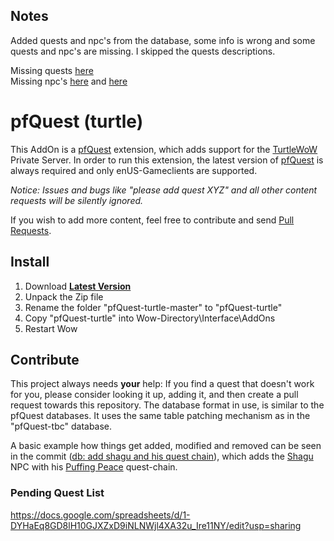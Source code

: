 ## Notes
Added quests and npc's from the database, some info is wrong and some quests and npc's are missing. I skipped the quests descriptions.

Missing quests [here](https://github.com/Khiu/TurtleWoW/blob/main/skippedquests.txt)  
Missing npc's [here](https://github.com/Khiu/TurtleWoW/blob/main/npcWithoutCoords.txt) and [here](https://github.com/Khiu/TurtleWoW/blob/main/npcZoneZero.txt)

# pfQuest (turtle)
This AddOn is a [pfQuest](https://github.com/shagu/pfQuest) extension, which adds support for the [TurtleWoW](https://turtle-wow.org/) Private Server. In order to run this extension, the latest version of [pfQuest](https://github.com/shagu/pfQuest) is always required and only enUS-Gameclients are supported.

*Notice: Issues and bugs like "please add quest XYZ" and all other content requests will be silently ignored.*

If you wish to add more content, feel free to contribute and send [Pull Requests](https://github.com/shagu/pfQuest-turtle/pulls).

## Install
1. Download **[Latest Version](https://github.com/shagu/pfQuest-turtle/archive/master.zip)**
2. Unpack the Zip file
3. Rename the folder "pfQuest-turtle-master" to "pfQuest-turtle"
4. Copy "pfQuest-turtle" into Wow-Directory\Interface\AddOns
5. Restart Wow

## Contribute
This project always needs **your** help: If you find a quest that doesn't work for you, please consider looking it up, adding it, and then create a pull request towards this repository. The database format in use, is similar to the pfQuest databases. It uses the same table patching mechanism as in the "pfQuest-tbc" database.

A basic example how things get added, modified and removed can be seen in the commit ([db: add shagu and his quest chain](https://github.com/shagu/pfQuest-turtle/commit/081f48076a9f0a3b44f784d7b8221931986c6af6)), which adds the [Shagu](https://database.turtle-wow.org/?npc=60300) NPC with his [Puffing Peace](https://database.turtle-wow.org/?quest=40001) quest-chain.

### Pending Quest List
https://docs.google.com/spreadsheets/d/1-DYHaEq8GD8lH10GJXZxD9iNLNWjl4XA32u_Ire11NY/edit?usp=sharing
